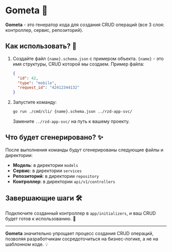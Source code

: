 # Gometa 🚀

**Gometa** - это генератор кода для создания CRUD операций (все 3 слоя: контроллер, сервис, репозиторий).

## Как использовать? 🤔

1. Создайте файл `{name}.schema.json` с примером объекта. `{name}` - это имя структуры, CRUD которой мы создаем. Пример файла:
    ```json
    {
      "id": 42,
      "type": "mobile",
      "request_id": "42412344132"
    }
    ```

2. Запустите команду:
    ```bash
    go run ./cmd/cli/ {name}.schema.json ../rzd-app-svc/
    ```
   Замените `../rzd-app-svc/` на путь к вашему проекту.

## Что будет сгенерировано? ✨

После выполнения команды будут сгенерированы следующие файлы и директории:
- **Модель**: в директории `models`
- **Сервис**: в директории `services`
- **Репозиторий**: в директории `repository`
- **Контроллер**: в директории `api/v1/controllers`

## Завершающие шаги 🛠️

Подключите созданный контроллер в `app/initializers`, и ваш CRUD будет готов к использованию. 🎉

---

**Gometa** значительно упрощает процесс создания CRUD операций, позволяя разработчикам сосредоточиться на бизнес-логике, а не на шаблонном коде. 💡
